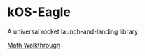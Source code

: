 # kOS-Eagle

A universal rocket launch-and-landing library

[Math Walkthrough](https://github.com/NoRePercussions/kos-eagle/blob/master/landing_math.ipynb)